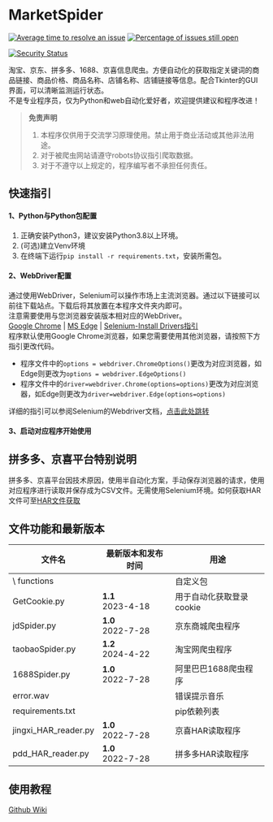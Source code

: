 # MarketSpider

[![Average time to resolve an issue](http://isitmaintained.com/badge/resolution/zhangjiancong/MarketSpider.svg)](http://isitmaintained.com/project/zhangjiancong/MarketSpider "Average time to resolve an issue")
[![Percentage of issues still open](http://isitmaintained.com/badge/open/zhangjiancong/MarketSpider.svg)](http://isitmaintained.com/project/zhangjiancong/MarketSpider "Percentage of issues still open")

[![Security Status](https://www.murphysec.com/platform3/v31/badge/1669190536986910720.svg)](https://www.murphysec.com/console/report/1669190536949161984/1669190536986910720)

淘宝、京东、拼多多、1688、京喜信息爬虫。方便自动化的获取指定关键词的商品链接、商品价格、商品名称、店铺名称、店铺链接等信息。配合Tkinter的GUI界面，可以清晰监测运行状态。  
不是专业程序员，仅为Python和web自动化爱好者，欢迎提供建议和程序改进！


> **免责声明**
> 1. 本程序仅供用于交流学习原理使用。禁止用于商业活动或其他非法用途。
> 2. 对于被爬虫网站请遵守robots协议指引爬取数据。
> 3. 对于不遵守以上规定的，程序编写者不承担任何责任。



## 快速指引

#### 1、Python与Python包配置

1. 正确安装Python3，建议安装Python3.8以上环境。
2. (可选)建立Venv环境
3. 在终端下运行`pip install -r requirements.txt`，安装所需包。

#### 2、WebDriver配置

通过使用WebDriver，Selenium可以操作市场上主流浏览器。通过以下链接可以前往下载站点。下载后将其放置在本程序文件夹内即可。  
注意需要使用与您浏览器安装版本相对应的WebDriver。  
[Google Chrome](https://chromedriver.chromium.org/downloads) |
[MS Edge](https://developer.microsoft.com/en-us/microsoft-edge/tools/webdriver/) |
[Selenium-Install Drivers指引](https://www.selenium.dev/documentation/webdriver/getting_started/install_drivers/)  
程序默认使用Google Chrome浏览器，如果您需要使用其他浏览器，请按照下方指引更改代码。

+ 程序文件中的`options = webdriver.ChromeOptions()`更改为对应浏览器，如Edge则更改为`options = webdriver.EdgeOptions()`
+ 程序文件中的`driver=webdriver.Chrome(options=options)`更改为对应浏览器，如Edge则更改为`driver=webdriver.Edge(options=options)`

详细的指引可以参阅Selenium的Webdriver文档，[点击此处跳转](https://www.selenium.dev/documentation/webdriver/getting_started/install_drivers/)
#### 3、启动对应程序开始使用

## 拼多多、京喜平台特别说明
拼多多、京喜平台因技术原因，使用半自动化方案，手动保存浏览器的请求，使用对应程序进行读取并保存成为CSV文件。无需使用Selenium环境。如何获取HAR文件可至[HAR文件获取](https://github.com/zhangjiancong/MarketSpider/wiki)

## 文件功能和最新版本
| 文件名                  | 最新版本和发布时间              | 用途              |
|----------------------|------------------------|-----------------|
| \ functions          |                        | 自定义包            |
| GetCookie.py         | **1.1** <br> 2023-4-18 | 用于自动化获取登录cookie |
| jdSpider.py          | **1.0** <br> 2022-7-28 | 京东商城爬虫程序        |
| taobaoSpider.py      | **1.2** <br> 2024-4-22 | 淘宝网爬虫程序         |
| 1688Spider.py        | **1.0** <br> 2022-7-28 | 阿里巴巴1688爬虫程序    |
| error.wav            |                        | 错误提示音乐          |
| requirements.txt     |                        | pip依赖列表         |
| jingxi_HAR_reader.py | **1.0** <br> 2022-7-28 | 京喜HAR读取程序       |
| pdd_HAR_reader.py    | **1.0** <br> 2022-7-28 | 拼多多HAR读取程序      |


## 使用教程
[Github Wiki](https://github.com/zhangjiancong/MarketSpider/wiki)
